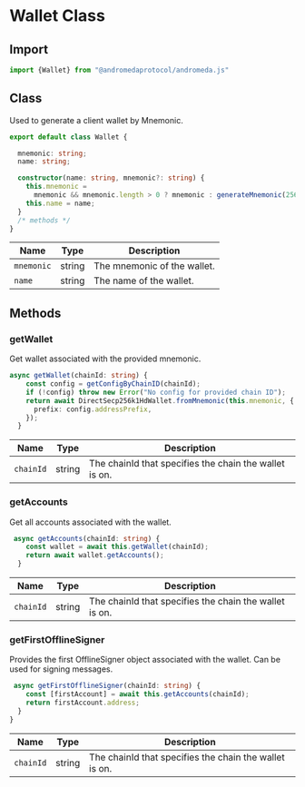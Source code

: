# Wallet Class

## Import

```typescript
import {Wallet} from "@andromedaprotocol/andromeda.js"
```

## Class

Used to generate a client wallet by Mnemonic.

```typescript
export default class Wallet {

  mnemonic: string;
  name: string;

  constructor(name: string, mnemonic?: string) {
    this.mnemonic =
      mnemonic && mnemonic.length > 0 ? mnemonic : generateMnemonic(256);
    this.name = name;
  }
  /* methods */ 
}
```

| Name       | Type    | Description                 |
| ---------- | ------- | --------------------------- |
| `mnemonic` | string  | The mnemonic of the wallet. |
| `name`     | string  | The name of the wallet.     |

## Methods

### getWallet

Get wallet associated with the provided mnemonic.

```typescript
async getWallet(chainId: string) {
    const config = getConfigByChainID(chainId);
    if (!config) throw new Error("No config for provided chain ID");
    return await DirectSecp256k1HdWallet.fromMnemonic(this.mnemonic, {
      prefix: config.addressPrefix,
    });
  }
```

| Name      | Type   | Description                                            |
| --------- | ------ | ------------------------------------------------------ |
| `chainId` | string | The chainId that specifies the chain the wallet is on. |

### getAccounts

Get all accounts associated with the wallet.

```typescript
 async getAccounts(chainId: string) {
    const wallet = await this.getWallet(chainId);
    return await wallet.getAccounts();
  }
```

| Name      | Type   | Description                                            |
| --------- | ------ | ------------------------------------------------------ |
| `chainId` | string | The chainId that specifies the chain the wallet is on. |

### getFirstOfflineSigner

Provides the first OfflineSigner object associated with the wallet. Can be used for signing messages.

```typescript
 async getFirstOfflineSigner(chainId: string) {
    const [firstAccount] = await this.getAccounts(chainId);
    return firstAccount.address;
  }
}
```

| Name      | Type   | Description                                            |
| --------- | ------ | ------------------------------------------------------ |
| `chainId` | string | The chainId that specifies the chain the wallet is on. |
